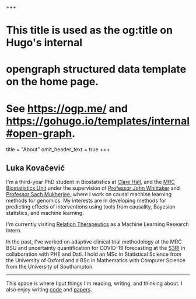+++
# This title is used as the og:title on Hugo's internal
# opengraph structured data template on the home page.
# See https://ogp.me/ and https://gohugo.io/templates/internal#open-graph.
title = "About"
omit_header_text = true
+++

## Luka Kovačević

I'm a third-year PhD student in Biostatistics at [Clare Hall](https://www.clarehall.cam.ac.uk), and the [MRC Biostatistics Unit](https://www.mrc-bsu.cam.ac.uk) under the supervision of [Professor John Whittaker](https://www.c2d3.cam.ac.uk/directory/29341/professor-john-whittaker) and [Professor Sach Mukherjee](https://www.dzne.de/en/research/research-areas/population-health-sciences/forschungsgruppen/mukherjee/curriculum-vitae/), where I work on causal machine learning methods for genomics. My interests are in developing methods for predicting effects of interventions using tools from causality, Bayesian statistics, and machine learning.

I'm currently visiting [Relation Therapeutics](https://relationrx.com) as a Machine Learning Research Intern. 

In the past, I've worked on adaptive clinical trial methodology at the MRC BSU and uncertainty quantification for COVID-19 forecasting at the [S3RI](https://www.southampton.ac.uk/research/institutes-centres/statistical-sciences-research-institute-s3ri) in collaboration with PHE and Dstl. I hold an MSc in Statistical Science from the University of Oxford and a BSc in Mathematics with Computer Science from the University of Southampton.

--- 

This space is where I put things I'm reading, writing, and thinking about. I also enjoy writing [code](https://github.com/luka-kovacevic) and [papers](https://scholar.google.com/citations?user=JrrCIW4AAAAJ&hl=en&oi=ao).


